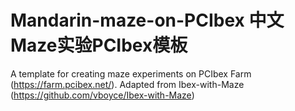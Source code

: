 # Mandarin-maze-on-PCIbex 中文Maze实验PCIbex模板

A template for creating maze experiments on PCIbex Farm (https://farm.pcibex.net/). Adapted from Ibex-with-Maze (https://github.com/vboyce/Ibex-with-Maze)
